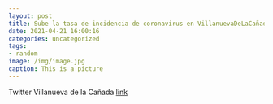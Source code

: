 ```yaml
---
layout: post
title: Sube la tasa de incidencia de coronavirus en VillanuevaDeLaCañada. 🙏Mucha prudencia. Sigamos las recomendaciones de las autori...
date: 2021-04-21 16:00:16
categories: uncategorized
tags:
- random
image: /img/image.jpg
caption: This is a picture
---
```

Twitter Villanueva de la Cañada [link](https://twitter.com/AytoVDLCanada/status/1384548063079972865)
